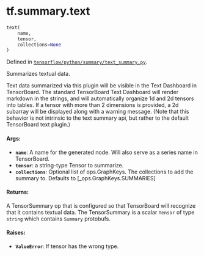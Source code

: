 <div itemscope itemtype="http://developers.google.com/ReferenceObject">
<meta itemprop="name" content="tf.summary.text" />
</div>

# tf.summary.text

``` python
text(
    name,
    tensor,
    collections=None
)
```



Defined in [`tensorflow/python/summary/text_summary.py`](https://www.tensorflow.org/code/tensorflow/python/summary/text_summary.py).

Summarizes textual data.

Text data summarized via this plugin will be visible in the Text Dashboard
in TensorBoard. The standard TensorBoard Text Dashboard will render markdown
in the strings, and will automatically organize 1d and 2d tensors into tables.
If a tensor with more than 2 dimensions is provided, a 2d subarray will be
displayed along with a warning message. (Note that this behavior is not
intrinsic to the text summary api, but rather to the default TensorBoard text
plugin.)

#### Args:

* <b>`name`</b>: A name for the generated node. Will also serve as a series name in
    TensorBoard.
* <b>`tensor`</b>: a string-type Tensor to summarize.
* <b>`collections`</b>: Optional list of ops.GraphKeys.  The collections to add the
    summary to.  Defaults to [_ops.GraphKeys.SUMMARIES]


#### Returns:

  A  TensorSummary op that is configured so that TensorBoard will recognize
  that it contains textual data. The TensorSummary is a scalar `Tensor` of
  type `string` which contains `Summary` protobufs.


#### Raises:

* <b>`ValueError`</b>: If tensor has the wrong type.